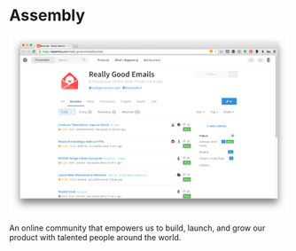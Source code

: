 Assembly
============

[![Assembly Screenshot][producti]][product]

An online community that empowers us to build, launch, and grow our product
with talented people around the world.

[product]: https://assembly.com/
[producti]: assembly.png
